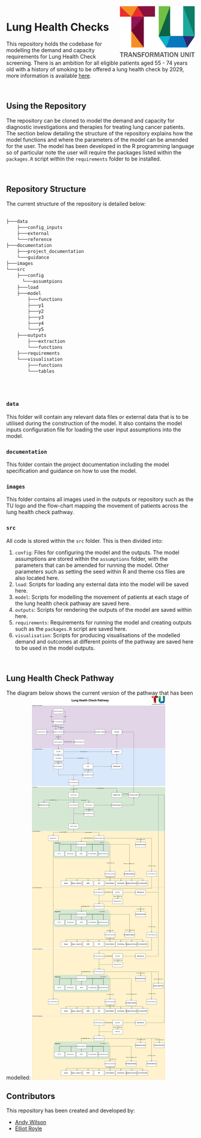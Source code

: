 <img src="images/TU_logo_large.png" alt="TU logo" width="200" align="right"/>

# Lung Health Checks
This repository holds the codebase for modelling the demand and capacity requirements for Lung Health Check screening. There is an ambition for all eligible patients aged 55 - 74 years old with a history of smoking to be offered a lung health check by 2029, more information is available [here](https://www.nhs.uk/conditions/lung-health-checks/).

<br/>

## Using the Repository
The repository can be cloned to model the demand and capacity for diagnostic investigations and therapies for treating lung cancer patients. The section below detailing the structure of the repository explains how the model functions and where the parameters of the model can be amended for the user. The model has been developed in the R programming language so of particular note the user will require the packages listed within the `packages.R` script within the `requirements` folder to be installed.

<br/>

## Repository Structure

The current structure of the repository is detailed below:

``` plaintext

├───data
    ├───config_inputs
    ├───external
    └───reference
├───documentation
    ├───project_documentation
    └───guidance
├───images
└───src
    ├───config
      └───assumtpions
    ├───load
    ├───model
        ├───functions
        ├───y1
        ├───y2
        ├───y3
        ├───y4
        └───y5
    ├───outputs
        ├───extraction
        └───functions
    ├───requirements
    └───visualisation
        ├───functions
        └───tables
    
```

<br/>

### `data`
This folder will contain any relevant data files or external data that is to be utilised during the construction of the model. It also contains the model inputs configuration file for loading the user input assumptions into the model.

### `documentation`
This folder contain the project documentation including the model specification and guidance on how to use the model.

### `images`
This folder contains all images used in the outputs or repository such as the TU logo and the flow-chart mapping the movement of patients across the lung health check pathway.

### `src`
All code is stored within the `src` folder. This is then divided into:

1. `config`: Files for configuring the model and the outputs. The model assumptions are stored within the `assumptions` folder, with the parameters that can be amended for running the model. Other parameters such as setting the seed within R and theme css files are also located here.
2. `load`: Scripts for loading any external data into the model will be saved here.
3. `model`: Scripts for modelling the movement of patients at each stage of the lung health check pathway are saved here.
4. `outputs`: Scripts for rendering the outputs of the model are saved within here.
5. `requirements`: Requirements for running the model and creating outputs such as the `packages.R` script are saved here.
6. `visualisation`: Scripts for producing visualisations of the modelled demand and outcomes at different points of the pathway are saved here to be used in the model outputs.

<br/>

## Lung Health Check Pathway
The diagram below shows the current version of the pathway that has been modelled:
<img src="images/lhc_pathway-Feedback_Pathway.drawio.svg" alt="LHC Pathway"/>

## Contributors

This repository has been created and developed by:
-   [Andy Wilson](https://github.com/ASW-Analyst)
-   [Elliot Royle](https://github.com/elliotroyle)
